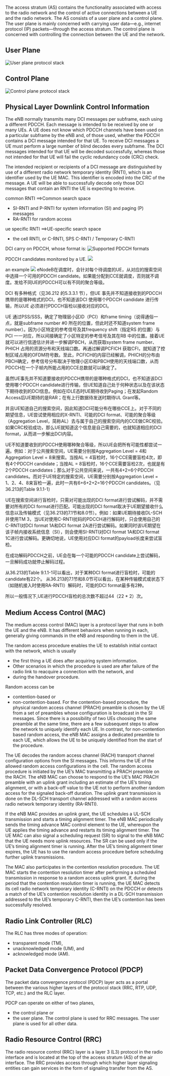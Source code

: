 The access stratum (AS) contains the functionality associated with access to the radio network and the control of active connections between a UE and the radio network. The AS consists of a user plane and a control plane. The user plane is mainly concerned with carrying user data—e.g., internet protocol (IP) packets—through the access stratum. The control plane is concerned with controlling the connection between the UE and the network.
## User Plane
 ![User plane protocol stack](4.1-1.png)

## Control Plane
 ![Control plane protocol stack](4.1-2.png)

## Physical Layer Downlink Control Information
The eNB normally transmits many DCI messages per subframe, each using a different PDCCH. Each message is intended to be received by one or many UEs. A UE does not know which PDCCH channels have been used on a particular subframe by the eNB and, of those used, whether the PDCCH contains a DCI message intended for that UE. To receive DCI messages a UE must perform a large number of blind decodes every subframe. The DCI messages intended for that UE will be decoded successfully, whereas those not intended for that UE will fail the cyclic redundancy code (CRC) check.

The intended recipient or recipients of a DCI message are distinguished by use of a different radio network temporary identity (RNTI), which is an identifier used by the UE MAC. This identifier is encoded into the CRC of the message. A UE will be able to successfully decode only those DCI messages that contain an RNTI the UE is expecting to receive.

common RNTI ==>Common search space
* SI-RNTI and P-RNTI for system information (SI) and paging (P) messages 
* RA-RNTI for random access

ue specific RNTI ==>UE-specific search space
* the cell RNTI, or C-RNTI, SPS C-RNTI / Temporary C-RNTI

DCI carry on PDCCH, whose format is:
 ![Supported PDCCH formats](6.8.1-1.png)

PDCCH candidates monitored by a UE.
 ![](9.1.1-1.png)

 an example
  ![](4-6.png)
eNodeB在调度时，会针对每个待调度的UE，从对应的搜索空间中选择一个可用的PDCCH candidate。如果能分配到CCE就调度，否则就不调度。发给不同UE的PDCCH可以有不同的聚合等级。

DCI 有多种格式（见36.212 的5.3.3.1 节），但UE 事先并不知道接收到的PDCCH 携带的是哪种格式的DCI，也不知道该DCI 使用哪个PDCCH candidate 进行传输，所以UE 必须进行PDCCH盲检以接收对应的DCI。

UE 通过PSS/SSS，确定了物理层小区ID（PCI）和frame timing（说得通俗一点，就是subframe number #0 所在的位置，但此时还不知道system frame number）。因为小区特定的参考信号及其frequency shift（指定RS 的位置）与PCI 一一对应，所以间接确定了小区特定的参考信号及其在RB 中的位置。接着UE 就可以进行信道估计并进一步解调PBCH，从而获取system frame number、PHICH 占用的资源分布和天线端口数。再通过解调PCFICH 获取CFI，就知道了控制区域占用的OFDM符号数。至此，PCFICH的内容已经解调，PHICH的分布由PBCH确定，参考信号分布取决于物理小区ID和PBCH使用的天线端口数，从而PDCCH在一个子帧内所能占用的CCE总数就可以确定了。

虽然UE事先并不知道要接收的PDCCH携带的是哪种格式的DCI，也不知道该DCI使用哪个PDCCH candidate进行传输，但UE知道自己处于何种状态以及在该状态下期待收到的DCI信息。例如在IDLE态时UE期待收到Paging；在发起Random Access后UE期待的是RAR；在有上行数据待发送时期待UL Grant等。

并且UE知道自己的搜索空间，因此知道DCI可能分布在哪些CCE上。对于不同的期望信息，UE尝试使用相应的X-RNTI、可能的DCI format、可能的聚合等级（Aggregation Level，简称AL）去与属于自己的搜索空间内的CCE做CRC校验。如果CRC校验成功，那么UE就知道这个信息是自己需要的，也就知道相应的DCI format，从而进一步解出DCI内容。

UE不知道要收到的PDCCH使用哪种聚合等级，所以UE会把所有可能性都尝试一遍。例如：对于公共搜索空间，UE需要分别按Aggregation Level = 4和Aggregation Level = 8来搜索。当按AL = 4盲检时，16个CCE需要盲检4次，即有4个PDCCH candidate；当按AL = 8盲检时，16个CCE需要盲检2次，也就是有2个PDCCH candidates；那么对于公共空间来说，一共有4+2=6个PDCCH candidates。而对于UE特定的搜索空间，UE需要分别按Aggregation Level = 1、2、4、8来盲检一遍，此时一共有6+6+2+2=16个PDCCH candidates。（见36.213的Table 9.1.1-1）

UE在搜索空间进行盲检时，只需对可能出现的DCI format进行尝试解码，并不需要对所有的DCI format进行匹配。可能出现的DCI format取决于UE期望接收什么信息以及传输模式（见36.213的7.1节和8.0节）。例如：如果UE期待接收DL-SCH并使用TM 3，当UE对使用C-RNTI扰码的PDCCH进行解码时，只会使用自己的C-RNTI对DCI format 1A和DCI format 2A进行尝试解码。如果同时该UE期望在该子帧内接收系统信息（SI），则会使用SI-RNTI对DCI format 1A和DCI format 1C进行尝试解码。更确切地说，UE使用对应DCI format的payload长度来尝试盲检。

在成功解码PDCCH之前，UE会在每一个可能的PDCCH candidate上尝试解码，一旦解码成功就停止解码过程。

从36.213的Table 9.1.1-1可以看出，对于某种DCI format进行盲检时，可能的candidate有22个。
从36.213的7.1节和8.0节可以看出，在某种传输模式或状态下（如随机接入时使用RA-RNTI）解码时，可能的DCI format最多有2种。

所以一般情况下,UE进行PDCCH盲检的总次数不超过44（22 * 2）次。

## Medium Access Control (MAC)
The medium access control (MAC) layer is a protocol layer that runs in both the UE and the eNB. It has different behaviors when running in each, generally giving commands in the eNB and responding to them in the UE.

The random access procedure enables the UE to establish initial contact with the network, which is usually 
* the first thing a UE does after acquiring system information.
* Other scenarios in which the procedure is used are after failure of the radio link to reacquire a connection with the network, and
* during the handover procedure.

Random access can be
* contention-based or 
* non-contention-based. 
For the contention-based procedure, the physical random access channel (PRACH) preamble is chosen by the UE from a set of preambles whose configuration is broadcast in the SI messages. Since there is a possibility of two UEs choosing the same preamble at the same time, there are a few subsequent 
steps to allow the network to uniquely identify each UE. In contrast, for non-contention based random access, the eNB MAC assigns a dedicated preamble to each UE, which allows the UE to be uniquely identified from the start of the procedure.

The UE decodes the random access channel (RACH) transport channel configuration options from the SI messages. This informs the UE of the allowed random access configurations in the cell. The random access procedure is initiated by the UE’s MAC transmitting a PRACH preamble on the RACH. The eNB MAC can choose to respond to the UE’s MAC PRACH preamble with an uplink grant including an estimate of the UE’s timing alignment, or with a back-off value to the UE not to perform another random access for the signaled back-off duration. The uplink grant transmission is done on the DL-SCH transport channel
addressed with a random access radio network temporary identity (RA-RNTI).

If the eNB MAC provides an uplink grant, the UE schedules a UL-SCH transmission and starts a timing alignment timer. The eNB MAC periodically sends the timing advance MAC control element to the UE, whereupon the UE applies the timing advance and restarts its timing alignment timer. The UE MAC can also signal a scheduling request (SR) to signal to the eNB MAC that the UE needs more uplink resources. The SR can be used only if the UE’s timing alignment timer is running. After the UE’s timing alignment timer expires, the UE has to use the random access procedure before scheduling further uplink transmissions.

The MAC also participates in the contention resolution procedure. The UE MAC starts the contention resolution timer after performing a scheduled transmission in response to a random access uplink grant. If, during the period that the contention resolution timer is running, the UE MAC detects its cell radio network temporary identity (C-RNTI) on the PDCCH or detects a match of the UE’s contention resolution identity in a DL-SCH transmission addressed to the UE’s temporary C-RNTI, then the UE’s contention has been successfully resolved.

## Radio Link Controller (RLC)
The RLC has three modes of operation:
* transparent mode (TM), 
* unacknowledged mode (UM), and 
* acknowledged mode (AM).

## Packet Data Convergence Protocol (PDCP)
The packet data convergence protocol (PDCP) layer acts as a portal between the various higher layers of the protocol stack (RRC, RTP, UDP, TCP, etc.) and the RLC layer.

PDCP can operate on either of two planes,
* the control plane or
* the user plane. 
The control plane is used for RRC messages. The user plane is used for all other data.

## Radio Resource Control (RRC)
The radio resource control (RRC) layer is a layer 3 (L3) protocol in the radio interface and is located at the top of the access stratum (AS) of the air interface. The RRC provides access through which higher layer signaling entities can gain services in the form of signaling transfer from the AS.

